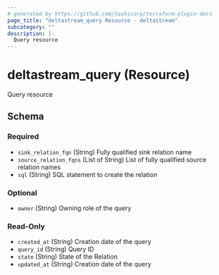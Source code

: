 ```yaml
---
# generated by https://github.com/hashicorp/terraform-plugin-docs
page_title: "deltastream_query Resource - deltastream"
subcategory: ""
description: |-
  Query resource
---
```


# deltastream_query (Resource)

Query resource



<!-- schema generated by tfplugindocs -->
## Schema

### Required

- `sink_relation_fqn` (String) Fully qualified sink relation name
- `source_relation_fqns` (List of String) List of fully qualified source relation names
- `sql` (String) SQL statement to create the relation

### Optional

- `owner` (String) Owning role of the query

### Read-Only

- `created_at` (String) Creation date of the query
- `query_id` (String) Query ID
- `state` (String) State of the Relation
- `updated_at` (String) Creation date of the query

